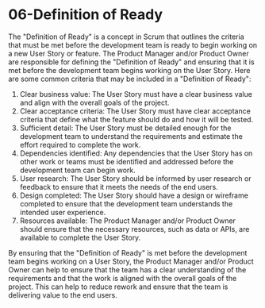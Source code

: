 # 06-Definition of Ready

The "Definition of Ready" is a concept in Scrum that outlines the criteria that must be met before the development team is ready to begin working on a new User Story or feature. The Product Manager and/or Product Owner are responsible for defining the "Definition of Ready" and ensuring that it is met before the development team begins working on the User Story. Here are some common criteria that may be included in a "Definition of Ready":

1. Clear business value: The User Story must have a clear business value and align with the overall goals of the project.
2. Clear acceptance criteria: The User Story must have clear acceptance criteria that define what the feature should do and how it will be tested.
3. Sufficient detail: The User Story must be detailed enough for the development team to understand the requirements and estimate the effort required to complete the work.
4. Dependencies identified: Any dependencies that the User Story has on other work or teams must be identified and addressed before the development team can begin work.
5. User research: The User Story should be informed by user research or feedback to ensure that it meets the needs of the end users.
6. Design completed: The User Story should have a design or wireframe completed to ensure that the development team understands the intended user experience.
7. Resources available: The Product Manager and/or Product Owner should ensure that the necessary resources, such as data or APIs, are available to complete the User Story.

By ensuring that the "Definition of Ready" is met before the development team begins working on a User Story, the Product Manager and/or Product Owner can help to ensure that the team has a clear understanding of the requirements and that the work is aligned with the overall goals of the project. This can help to reduce rework and ensure that the team is delivering value to the end users.

